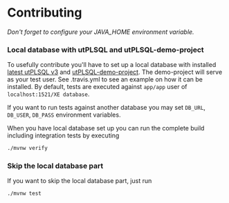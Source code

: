 # Contributing
*Don't forget to configure your JAVA_HOME environment variable.*

### Local database with utPLSQL and utPLSQL-demo-project

To usefully contribute you'll have to set up a local database with installed [latest utPLSQL v3](https://github.com/utPLSQL/utPLSQL) and [utPLSQL-demo-project](https://github.com/utPLSQL/utPLSQL-demo-project). 
The demo-project will serve as your test user. See .travis.yml to see an example on how it can be installed. 
By default, tests are executed against `app/app` user of `localhost:1521/XE database`. 

If you want to run tests against another database you may set `DB_URL`, `DB_USER`, `DB_PASS` environment variables.

When you have local database set up you can run the complete build including integration tests by executing 
```bash
./mvnw verify
```

### Skip the local database part

If you want to skip the local database part, just run
```bash
./mvnw test
```
